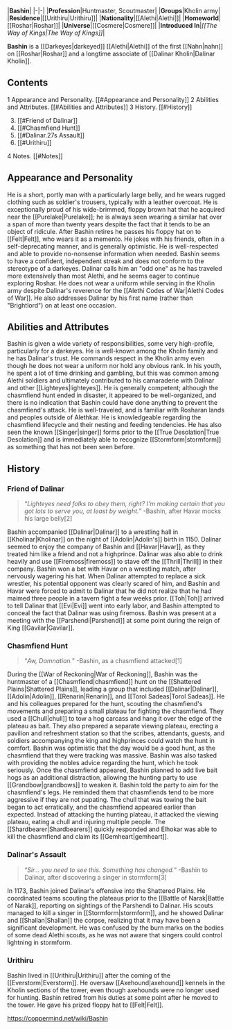 |**Bashin**|
|-|-|
|**Profession**|Huntmaster, Scoutmaster|
|**Groups**|Kholin army|
|**Residence**|[[Urithiru\|Urithiru]]|
|**Nationality**|[[Alethi\|Alethi]]|
|**Homeworld**|[[Roshar\|Roshar]]|
|**Universe**|[[Cosmere\|Cosmere]]|
|**Introduced In**|*[[The Way of Kings\|The Way of Kings]]*|

**Bashin** is a [[Darkeyes\|darkeyed]] [[Alethi\|Alethi]] of the first [[Nahn\|nahn]] on [[Roshar\|Roshar]] and a longtime associate of [[Dalinar Kholin\|Dalinar Kholin]].

## Contents

1 Appearance and Personality. [[#Appearance and Personality]] 
2 Abilities and Attributes. [[#Abilities and Attributes]] 
3 History. [[#History]] 

3. [[#Friend of Dalinar]] 
3. [[#Chasmfiend Hunt]] 
3. [[#Dalinar.27s Assault]] 
3. [[#Urithiru]] 


4 Notes. [[#Notes]] 


## Appearance and Personality
He is a short, portly man with a particularly large belly, and he wears rugged clothing such as soldier's trousers, typically with a leather overcoat. He is exceptionally proud of his wide-brimmed, floppy brown hat that he acquired near the [[Purelake\|Purelake]]; he is always seen wearing a similar hat over a span of more than twenty years despite the fact that it tends to be an object of ridicule. After Bashin retires he passes his floppy hat on to [[Felt\|Felt]], who wears it as a memento.
He jokes with his friends, often in a self-deprecating manner, and is generally optimistic. He is well-respected and able to provide no-nonsense information when needed. Bashin seems to have a confident, independent streak and does not conform to the stereotype of a darkeyes. Dalinar calls him an "odd one" as he has traveled more extensively than most Alethi, and he seems eager to continue exploring Roshar. He does not wear a uniform while serving in the Kholin army despite Dalinar's reverence for the [[Alethi Codes of War\|Alethi Codes of War]]. He also addresses Dalinar by his first name (rather than "Brightlord") on at least one occasion.

## Abilities and Attributes
Bashin is given a wide variety of responsibilities, some very high-profile, particularly for a darkeyes. He is well-known among the Kholin family and he has Dalinar's trust. He commands respect in the Kholin army even though he does not wear a uniform nor hold any obvious rank. In his youth, he spent a lot of time drinking and gambling, but this was common among Alethi soldiers and ultimately contributed to his camaraderie with Dalinar and other [[Lighteyes\|lighteyes]]. He is generally competent; although the chasmfiend hunt ended in disaster, it appeared to be well-organized, and there is no indication that Bashin could have done anything to prevent the chasmfiend's attack.
He is well-traveled, and is familiar with Rosharan lands and peoples outside of Alethkar. He is knowledgeable regarding the chasmfiend lifecycle and their nesting and feeding tendencies. He has also seen the known [[Singer\|singer]] forms prior to the [[True Desolation\|True Desolation]] and is immediately able to recognize [[Stormform\|stormform]] as something that has not been seen before.

## History
### Friend of Dalinar
>“*Lighteyes need folks to obey them, right? I’m making certain that you got lots to serve you, at least by weight.*”
\-Bashin, after Havar mocks his large belly[2]


Bashin accompanied [[Dalinar\|Dalinar]] to a wrestling hall in [[Kholinar\|Kholinar]] on the night of [[Adolin\|Adolin's]] birth in 1150. Dalinar seemed to enjoy the company of Bashin and [[Havar\|Havar]], as they treated him like a friend and not a highprince. Dalinar was also able to drink heavily and use [[Firemoss\|firemoss]] to stave off the [[Thrill\|Thrill]] in their company. Bashin won a bet with Havar on a wrestling match, after nervously wagering his hat.
When Dalinar attempted to replace a sick wrestler, his potential opponent was clearly scared of him, and Bashin and Havar were forced to admit to Dalinar that he did not realize that he had maimed three people in a tavern fight a few weeks prior. [[Toh\|Toh]] arrived to tell Dalinar that [[Evi\|Evi]] went into early labor, and Bashin attempted to conceal the fact that Dalinar was using firemoss.
Bashin was present at a meeting with the [[Parshendi\|Parshendi]] at some point during the reign of King [[Gavilar\|Gavilar]].

### Chasmfiend Hunt
>“*Aw, Damnation.*”
\-Bashin, as a chasmfiend attacked[1]

During the [[War of Reckoning\|War of Reckoning]], Bashin was the huntmaster of a [[Chasmfiend\|chasmfiend]] hunt on the [[Shattered Plains\|Shattered Plains]], leading a group that included [[Dalinar\|Dalinar]], [[Adolin\|Adolin]], [[Renarin\|Renarin]], and [[Torol Sadeas\|Torol Sadeas]]. He and his colleagues prepared for the hunt, scouting the chasmfiend's movements and preparing a small plateau for fighting the chasmfiend. They used a [[Chull\|chull]] to tow a hog carcass and hang it over the edge of the plateau as bait. They also prepared a separate viewing plateau, erecting a pavilion and refreshment station so that the scribes, attendants, guests, and soldiers accompanying the king and highprinces could watch the hunt in comfort. Bashin was optimistic that the day would be a good hunt, as the chasmfiend that they were tracking was massive.
Bashin was also tasked with providing the nobles advice regarding the hunt, which he took seriously. Once the chasmfiend appeared, Bashin planned to add live bait hogs as an additional distraction, allowing the hunting party to use [[Grandbow\|grandbows]] to weaken it. Bashin told the party to aim for the chasmfiend's legs. He reminded them that chasmfiends tend to be more aggressive if they are not pupating.
The chull that was towing the bait began to act erratically, and the chasmfiend appeared earlier than expected. Instead of attacking the hunting plateau, it attacked the viewing plateau, eating a chull and injuring multiple people. The [[Shardbearer\|Shardbearers]] quickly responded and Elhokar was able to kill the chasmfiend and claim its [[Gemheart\|gemheart]].

### Dalinar's Assault
>“*Sir... you need to see this. Something has changed.*”
\-Bashin to Dalinar, after discovering a singer in stormform[3]


In 1173, Bashin joined Dalinar's offensive into the Shattered Plains. He coordinated teams scouting the plateaus prior to the [[Battle of Narak\|Battle of Narak]], reporting on sightings of the Parshendi to Dalinar. His scouts managed to kill a singer in [[Stormform\|stormform]], and he showed Dalinar and [[Shallan\|Shallan]] the corpse, realizing that it may have been a significant development. He was confused by the burn marks on the bodies of some dead Alethi scouts, as he was not aware that singers could control lightning in stormform.

### Urithiru
Bashin lived in [[Urithiru\|Urithiru]] after the coming of the [[Everstorm\|Everstorm]]. He oversaw [[Axehound\|axehound]] kennels in the Kholin sections of the tower, even though axehounds were no longer used for hunting. Bashin retired from his duties at some point after he moved to the tower. He gave his prized floppy hat to [[Felt\|Felt]].



https://coppermind.net/wiki/Bashin